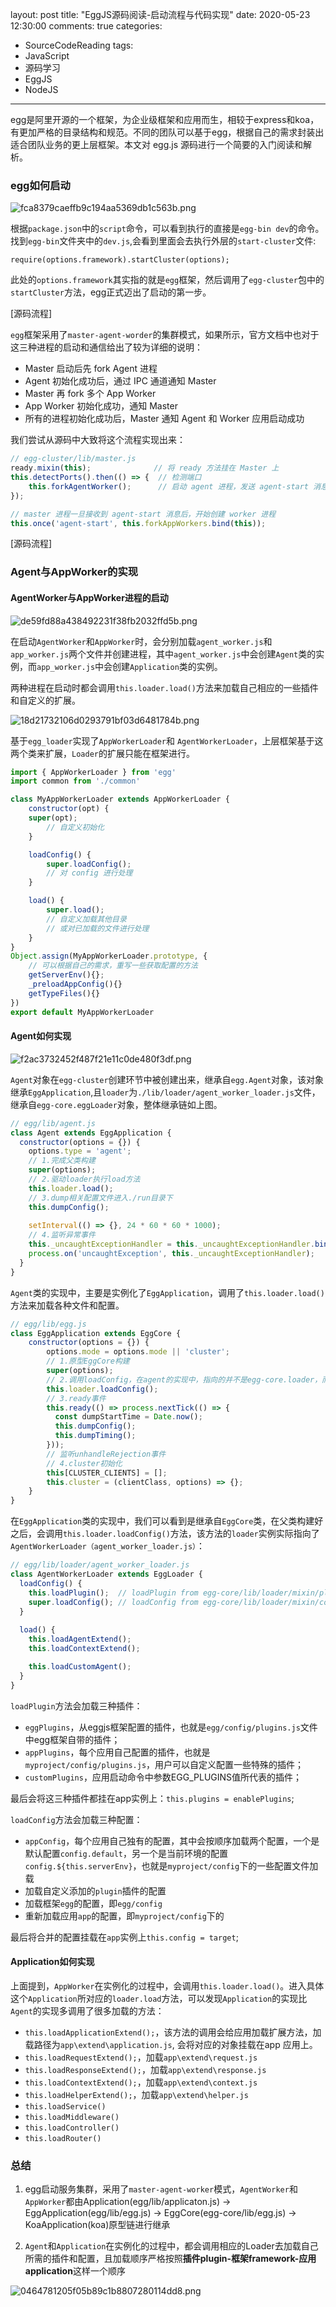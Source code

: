 layout: post
title: "EggJS源码阅读-启动流程与代码实现"
date: 2020-05-23 12:30:00
comments: true
categories: 
- SourceCodeReading
tags:
- JavaScript
- 源码学习
- EggJS
- NodeJS
---

egg是阿里开源的一个框架，为企业级框架和应用而生，相较于express和koa，有更加严格的目录结构和规范。不同的团队可以基于egg，根据自己的需求封装出适合团队业务的更上层框架。本文对 egg.js 源码进行一个简要的入门阅读和解析。

<!-- more -->

### egg如何启动

![fca8379caeffb9c194aa5369db1c563b.png](https://app.yinxiang.com/files/common-services/binary-datas/c2VydmljZVR5cGU9MiZzZXJ2aWNlRGF0YT17Im5vdGVHdWlkIjoiZDc4MmQxN2MtM2FjYS00MDZhLTk4MDktOGRmMzMwY2M3ZGQxIiwicmVzb3VyY0d1aWQiOiJiMzZlODM2OS0xNzY1LTQzOTEtOTAzOC0zN2Q0NmE0NWVjNjAifQ==)

根据`package.json`中的`script`命令，可以看到执行的直接是`egg-bin dev`的命令。找到`egg-bin`文件夹中的`dev.js`,会看到里面会去执行外层的`start-cluster`文件:

```javasript
require(options.framework).startCluster(options);
```

此处的`options.framework`其实指的就是`egg`框架，然后调用了`egg-cluster`包中的`startCluster`方法，egg正式迈出了启动的第一步。

[源码流程]

`egg`框架采用了`master-agent-worder`的集群模式，如果所示，官方文档中也对于这三种进程的启动和通信给出了较为详细的说明：

- Master 启动后先 fork Agent 进程
- Agent 初始化成功后，通过 IPC 通道通知 Master
- Master 再 fork 多个 App Worker
- App Worker 初始化成功，通知 Master
- 所有的进程初始化成功后，Master 通知 Agent 和 Worker 应用启动成功

我们尝试从源码中大致将这个流程实现出来：

```javascript
// egg-cluster/lib/master.js
ready.mixin(this);              // 将 ready 方法挂在 Master 上
this.detectPorts().then(() => {  // 检测端口
    this.forkAgentWorker();      // 启动 agent 进程，发送 agent-start 消息给 master 进程
});

// master 进程一旦接收到 agent-start 消息后，开始创建 worker 进程
this.once('agent-start', this.forkAppWorkers.bind(this));
```

[源码流程]

### Agent与AppWorker的实现

#### AgentWorker与AppWorker进程的启动

![de59fd88a438492231f38fb2032ffd5b.png](https://app.yinxiang.com/files/common-services/binary-datas/c2VydmljZVR5cGU9MiZzZXJ2aWNlRGF0YT17Im5vdGVHdWlkIjoiZDc4MmQxN2MtM2FjYS00MDZhLTk4MDktOGRmMzMwY2M3ZGQxIiwicmVzb3VyY0d1aWQiOiI3ZmViNGFmYS1kMzNlLTQ1MDgtYjAyNi0wYWIyOGRkMDc2Y2MifQ==)


在启动`AgentWorker`和`AppWorker`时，会分别加载`agent_worker.js`和`app_worker.js`两个文件并创建进程，其中`agent_worker.js`中会创建`Agent`类的实例，而`app_worker.js`中会创建`Application`类的实例。

两种进程在启动时都会调用`this.loader.load()`方法来加载自己相应的一些插件和自定义的扩展。

![18d21732106d0293791bf03d6481784b.png](https://app.yinxiang.com/files/common-services/binary-datas/c2VydmljZVR5cGU9MiZzZXJ2aWNlRGF0YT17Im5vdGVHdWlkIjoiZDc4MmQxN2MtM2FjYS00MDZhLTk4MDktOGRmMzMwY2M3ZGQxIiwicmVzb3VyY0d1aWQiOiI0MDczM2IwZi04OTc0LTQxNzctYjM4Zi0zN2I0MTE3ZGQ2MjAifQ==)

基于`egg_loader`实现了`AppWorkerLoader`和 `AgentWorkerLoader`，上层框架基于这两个类来扩展，`Loader`的扩展只能在框架进行。

```javascript
import { AppWorkerLoader } from 'egg'
import common from './common'

class MyAppWorkerLoader extends AppWorkerLoader {
    constructor(opt) {
    super(opt);
        // 自定义初始化
    }

    loadConfig() {
        super.loadConfig();
        // 对 config 进行处理
    }

    load() {
        super.load();
        // 自定义加载其他目录
        // 或对已加载的文件进行处理
    }
}
Object.assign(MyAppWorkerLoader.prototype, {
    // 可以根据自己的需求，重写一些获取配置的方法
    getServerEnv(){};
    _preloadAppConfig(){}
    getTypeFiles(){}
})
export default MyAppWorkerLoader
```

#### Agent如何实现

![f2ac3732452f487f21e11c0de480f3df.png](https://app.yinxiang.com/files/common-services/binary-datas/c2VydmljZVR5cGU9MiZzZXJ2aWNlRGF0YT17Im5vdGVHdWlkIjoiZDc4MmQxN2MtM2FjYS00MDZhLTk4MDktOGRmMzMwY2M3ZGQxIiwicmVzb3VyY0d1aWQiOiJmMTAwMWJlZi05OWMwLTQ3Y2MtYjk3NS1kYmZiNjI1N2VkNjMifQ==)

`Agent`对象在`egg-cluster`创建环节中被创建出来，继承自`egg.Agent`对象，该对象继承`EggApplication`,且`loader`为`./lib/loader/agent_worker_loader.js`文件，继承自`egg-core.eggLoader`对象，整体继承链如上图。

```javascript
// egg/lib/agent.js
class Agent extends EggApplication {
  constructor(options = {}) {
    options.type = 'agent';
    // 1.完成父类构建
    super(options);
    // 2.驱动loader执行load方法
    this.loader.load();
    // 3.dump相关配置文件进入./run目录下
    this.dumpConfig();
    
    setInterval(() => {}, 24 * 60 * 60 * 1000);
    // 4.监听异常事件
    this._uncaughtExceptionHandler = this._uncaughtExceptionHandler.bind(this);
    process.on('uncaughtException', this._uncaughtExceptionHandler);
  }
}
```

`Agent`类的实现中，主要是实例化了`EggApplication`，调用了`this.loader.load()`方法来加载各种文件和配置。

```javascript
// egg/lib/egg.js
class EggApplication extends EggCore {
    constructor(options = {}) {
        options.mode = options.mode || 'cluster';
        // 1.原型EggCore构建
        super(options);
        // 2.调用loadConfig，在agent的实现中，指向的并不是egg-core.loader，而是agent_worker_loader
        this.loader.loadConfig();
        // 3.ready事件
        this.ready(() => process.nextTick(() => {
          const dumpStartTime = Date.now();
          this.dumpConfig();
          this.dumpTiming();
        }));
        // 监听unhandleRejection事件
        // 4.cluster初始化
        this[CLUSTER_CLIENTS] = [];
        this.cluster = (clientClass, options) => {};
    }
}
```

在`EggApplication`类的实现中，我们可以看到是继承自`EggCore`类，在父类构建好之后，会调用`this.loader.loadConfig()`方法，该方法的`loader`实例实际指向了`AgentWorkerLoader（agent_worker_loader.js）`：

```javascript
// egg/lib/loader/agent_worker_loader.js
class AgentWorkerLoader extends EggLoader {
  loadConfig() {
    this.loadPlugin();  // loadPlugin from egg-core/lib/loader/mixin/plgin.js
    super.loadConfig(); // loadConfig from egg-core/lib/loader/mixin/config.js
  }
  
  load() {
    this.loadAgentExtend();
    this.loadContextExtend();

    this.loadCustomAgent();
  }
}
```

`loadPlugin`方法会加载三种插件：
- `eggPlugins`，从eggjs框架配置的插件，也就是`egg/config/plugins.js`文件中egg框架自带的插件；
- `appPlugins`，每个应用自己配置的插件，也就是`myproject/config/plugins.js`，用户可以自定义配置一些特殊的插件；
- `customPlugins`，应用启动命令中参数EGG_PLUGINS值所代表的插件；

最后会将这三种插件都挂在app实例上：`this.plugins = enablePlugins`;

`loadConfig`方法会加载三种配置：
- `appConfig`，每个应用自己独有的配置，其中会按顺序加载两个配置，一个是默认配置`config.default`，另一个是当前环境的配置`config.${this.serverEnv}`，也就是`myproject/config`下的一些配置文件加载
- 加载自定义添加的`plugin`插件的配置
- 加载框架`egg`的配置，即`egg/config`
- 重新加载应用`app`的配置，即`myproject/config`下的

最后将合并的配置挂载在`app`实例上`this.config = target`;

#### Application如何实现

上面提到，`AppWorker`在实例化的过程中，会调用`this.loader.load()`。进入具体这个`Application`所对应的`loader.load`方法，可以发现`Application`的实现比`Agent`的实现多调用了很多加载的方法：

- `this.loadApplicationExtend();`，该方法的调用会给应用加载扩展方法，加载路径为`app\extend\application.js`, 会将对应的对象挂载在app 应用上。
- `this.loadRequestExtend();`，加载`app\extend\request.js`
- `this.loadResponseExtend();`，加载`app\extend\response.js`
- `this.loadContextExtend();`，加载`app\extend\context.js`
- `this.loadHelperExtend();`，加载`app\extend\helper.js`
- `this.loadService()`
- `this.loadMiddleware()`
- `this.loadController()`
- `this.loadRouter()`

### 总结

1. egg启动服务集群，采用了`master-agent-worker`模式，`AgentWorker`和`AppWorker`都由Application(egg/lib/applicaton.js) -> EggApplication(egg/lib/egg.js) -> EggCore(egg-core/lib/egg.js) -> KoaApplication(koa)原型链进行继承

2. `Agent`和`Application`在实例化的过程中，都会调用相应的Loader去加载自己所需的插件和配置，且加载顺序严格按照**插件plugin-框架framework-应用application**这样一个顺序

![0464781205f05b89c1b8807280114dd8.png](https://app.yinxiang.com/files/common-services/binary-datas/c2VydmljZVR5cGU9MiZzZXJ2aWNlRGF0YT17Im5vdGVHdWlkIjoiZDc4MmQxN2MtM2FjYS00MDZhLTk4MDktOGRmMzMwY2M3ZGQxIiwicmVzb3VyY0d1aWQiOiIwZGM3ZmY3Mi1iZjM1LTQzZDMtODE1Ni0wMDk2YmQyY2FiMDUifQ==)
